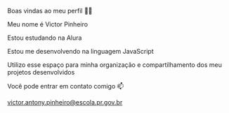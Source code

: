 Boas vindas ao meu perfil 💙💙

Meu nome é Victor Pinheiro

Estou estudando na Alura

Estou me desenvolvendo na linguagem JavaScript

Utilizo esse espaço para minha organização e compartilhamento dos meu projetos desenvolvidos

Você pode entrar em contato comigo 📫

victor.antony.pinheiro@escola.pr.gov.br

